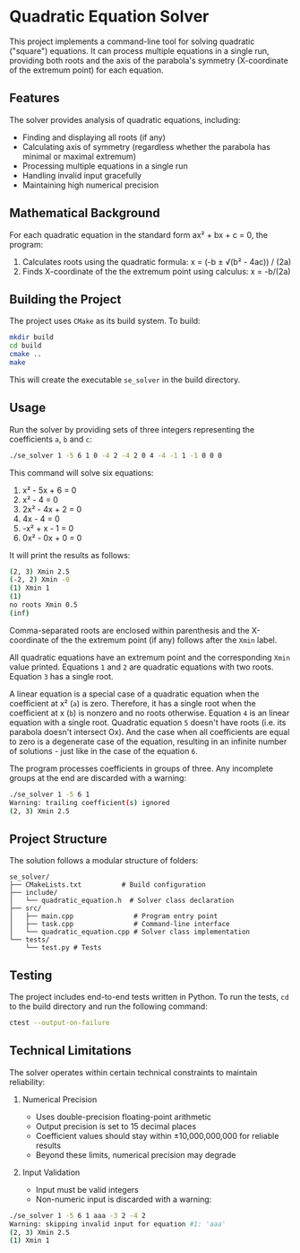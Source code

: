 # Quadratic Equation Solver

This project implements a command-line tool for solving quadratic ("square") equations. It can process multiple equations in a single run, providing both roots and the axis of the parabola's symmetry (X-coordinate of the extremum point) for each equation.

## Features

The solver provides analysis of quadratic equations, including:

* Finding and displaying all roots (if any)
* Calculating axis of symmetry (regardless whether the parabola has minimal or maximal extremum)
* Processing multiple equations in a single run
* Handling invalid input gracefully
* Maintaining high numerical precision

## Mathematical Background

For each quadratic equation in the standard form ax² + bx + c = 0, the program:

1. Calculates roots using the quadratic formula: x = (-b ± √(b² - 4ac)) / (2a)
2. Finds X-coordinate of the the extremum point using calculus: x = -b/(2a)

## Building the Project

The project uses `CMake` as its build system. To build:

```bash
mkdir build
cd build
cmake ..
make
```

This will create the executable `se_solver` in the build directory.

## Usage

Run the solver by providing sets of three integers representing the coefficients `a`, `b` and `c`:

```bash
./se_solver 1 -5 6 1 0 -4 2 -4 2 0 4 -4 -1 1 -1 0 0 0
```

This command will solve six equations:

1. x² - 5x + 6 = 0
2. x² - 4 = 0
3. 2x² - 4x + 2 = 0
4. 4x - 4 = 0
5. -x² + x - 1 = 0
6. 0x² - 0x + 0 = 0

It will print the results as follows:

```bash
(2, 3) Xmin 2.5
(-2, 2) Xmin -0
(1) Xmin 1
(1)
no roots Xmin 0.5
(inf)
```

Comma-separated roots are enclosed within parenthesis and the X-coordinate of the the extremum point (if any) follows after the `Xmin` label.

All quadratic equations have an extremum point and the corresponding `Xmin` value printed. Equations `1` and `2` are quadratic equations with two roots. Equation `3` has a single root.

A linear equation is a special case of a quadratic equation when the coefficient at x² (`a`) is zero. Therefore, it has a single root when the coefficient at x (`b`) is nonzero and no roots otherwise. Equation `4` is an linear equation with a single root. Quadratic equation `5` doesn't have roots (i.e. its parabola doesn't intersect Ox). And the case when all coefficients are equal to zero is a degenerate case of the equation, resulting in an infinite number of solutions - just like in the case of the equation `6`.

The program processes coefficients in groups of three. Any incomplete groups at the end are discarded with a warning:

```bash
./se_solver 1 -5 6 1
Warning: trailing coefficient(s) ignored
(2, 3) Xmin 2.5
```

## Project Structure

The solution follows a modular structure of folders:

```
se_solver/
├── CMakeLists.txt          # Build configuration
├── include/
│   └── quadratic_equation.h  # Solver class declaration
├── src/
│   ├── main.cpp               # Program entry point
│   ├── task.cpp               # Command-line interface
│   └── quadratic_equation.cpp # Solver class implementation
└── tests/
    └── test.py # Tests
```

## Testing

The project includes end-to-end tests written in Python. To run the tests, `cd` to the build directory and run the following command:

```bash
ctest --output-on-failure
```

## Technical Limitations

The solver operates within certain technical constraints to maintain reliability:

1. Numerical Precision
   * Uses double-precision floating-point arithmetic
   * Output precision is set to 15 decimal places
   * Coefficient values should stay within ±10,000,000,000 for reliable results
   * Beyond these limits, numerical precision may degrade

2. Input Validation
   * Input must be valid integers
   * Non-numeric input is discarded with a warning:

```bash
./se_solver 1 -5 6 1 aaa -3 2 -4 2
Warning: skipping invalid input for equation #1: 'aaa'
(2, 3) Xmin 2.5
(1) Xmin 1
```
